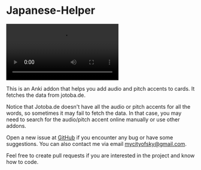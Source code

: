 # Japanese-Helper

![Demo](https://github.com/searene/japanese-helper/blob/master/demo/demo.mp4)

This is an Anki addon that helps you add audio and pitch accents to cards. It fetches the data from jotoba.de.

Notice that Jotoba.de doesn't have all the audio or pitch accents for all the words, so sometimes it may fail to fetch the data. In that case, you may need to search for the audio/pitch accent online manually or use other addons.

Open a new issue at [GitHub](https://github.com/searene/japanese-helper/issues) if you encounter any bug or have some suggestions. You can also contact me via email mycityofsky@gmail.com.

Feel free to create pull requests if you are interested in the project and know how to code.